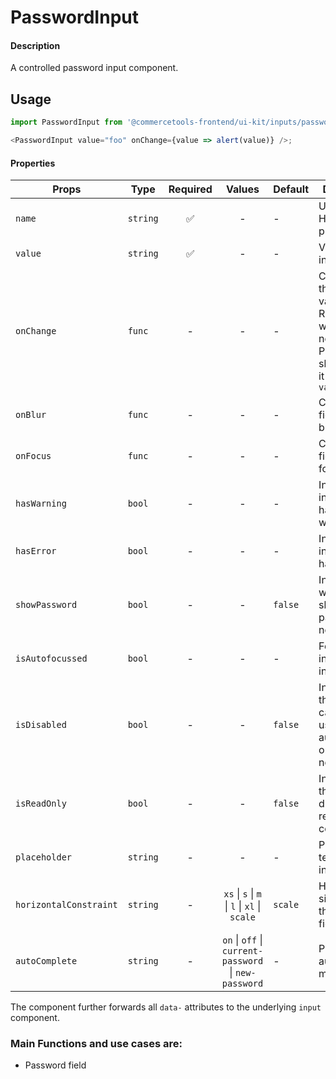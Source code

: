 # PasswordInput

#### Description

A controlled password input component.

## Usage

```js
import PasswordInput from '@commercetools-frontend/ui-kit/inputs/password-input';

<PasswordInput value="foo" onChange={value => alert(value)} />;
```

#### Properties

| Props                  | Type     | Required |                        Values                         | Default | Description                                                                                            |
| ---------------------- | -------- | :------: | :---------------------------------------------------: | ------- | ------------------------------------------------------------------------------------------------------ |
| `name`                 | `string` |    ✅    |                           -                           | -       | Used as HTML `name` property                                                                           |
| `value`                | `string` |    ✅    |                           -                           | -       | Value of the input                                                                                     |
| `onChange`             | `func`   |    -     |                           -                           | -       | Called with the new value. Required when input is not read only. Parent should pass it back as `value` |
| `onBlur`               | `func`   |    -     |                           -                           | -       | Called when field is blurred                                                                           |
| `onFocus`              | `func`   |    -     |                           -                           | -       | Called when field is focused                                                                           |
| `hasWarning`           | `bool`   |    -     |                           -                           | -       | Indicates the input field has a warning                                                                |
| `hasError`             | `bool`   |    -     |                           -                           | -       | Indicates the input field has an error                                                                 |
| `showPassword`         | `bool`   |    -     |                           -                           | `false` | Indicates whether we show the password or not                                                          |
| `isAutofocussed`       | `bool`   |    -     |                           -                           | -       | Focus the input field on initial render                                                                |
| `isDisabled`           | `bool`   |    -     |                           -                           | `false` | Indicates that the field cannot be used (e.g not authorised, or changes not saved)                     |
| `isReadOnly`           | `bool`   |    -     |                           -                           | `false` | Indicates that the field is displaying read-only content                                               |
| `placeholder`          | `string` |    -     |                           -                           | -       | Placeholder text for the input                                                                         |
| `horizontalConstraint` | `string` |    -     |     `xs` \| `s` \| `m` \| `l` \| `xl` \| `scale`      | `scale` | Horizontal size limit of the input fields.                                                             |
| `autoComplete`         | `string` |    -     | `on` \| `off` \| `current-password` \| `new-password` | -       | Password autocomplete mode                                                                             |

The component further forwards all `data-` attributes to the underlying `input` component.

### Main Functions and use cases are:

- Password field

